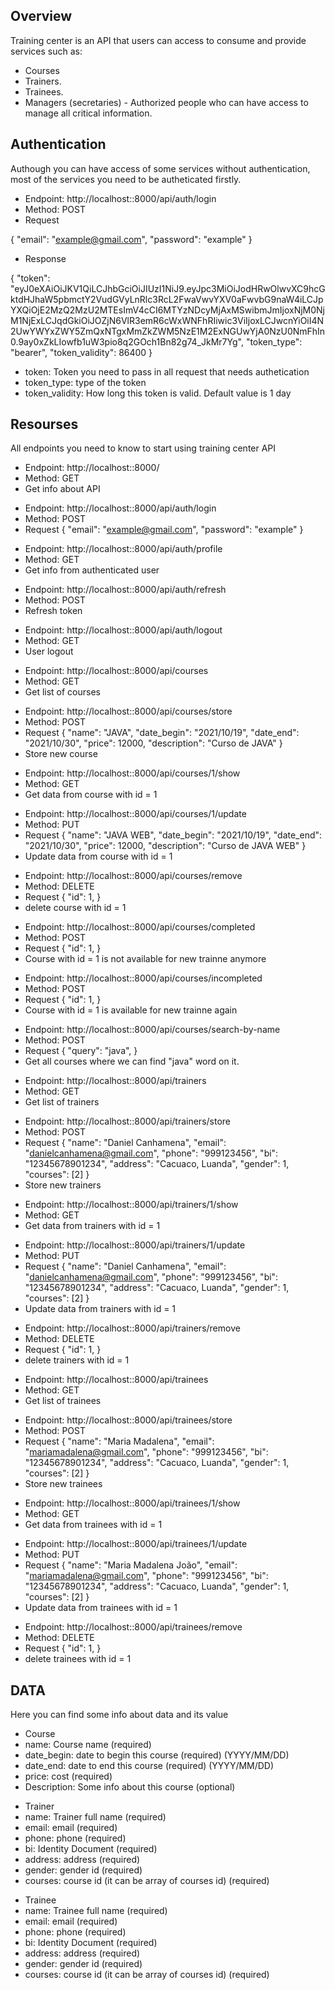 ## Overview

Training center is an API that users can access to consume and provide services such as: 

- Courses
- Trainers.
- Trainees.
- Managers (secretaries) - Authorized people who can have access to manage all critical information.

## Authentication

<p>Authough you can have access of some services without authentication, most of the services you need to be autheticated firstly.</p>

- Endpoint: http://localhost::8000/api/auth/login
- Method: POST
- Request

{
    "email": "example@gmail.com",
    "password": "example"
}
- Response

{
    "token": "eyJ0eXAiOiJKV1QiLCJhbGciOiJIUzI1NiJ9.eyJpc3MiOiJodHRwOlwvXC9hcGktdHJhaW5pbmctY2VudGVyLnRlc3RcL2FwaVwvYXV0aFwvbG9naW4iLCJpYXQiOjE2MzQ2MzU2MTEsImV4cCI6MTYzNDcyMjAxMSwibmJmIjoxNjM0NjM1NjExLCJqdGkiOiJOZjN6VlR3emR6cWxWNFhRIiwic3ViIjoxLCJwcnYiOiI4N2UwYWYxZWY5ZmQxNTgxMmZkZWM5NzE1M2ExNGUwYjA0NzU0NmFhIn0.9ay0xZkLIowfb1uW3pio8q2GOch1Bn82g74_JkMr7Yg",
    "token_type": "bearer",
    "token_validity": 86400
}

- token: Token you need to pass in all request that needs authetication
- token_type: type of the token
- token_validity: How long this token is valid. Default value is 1 day


## Resourses

All endpoints you need to know to start using training center API

- Endpoint: http://localhost::8000/
- Method: GET
- Get info about API
<p></p>

- Endpoint: http://localhost::8000/api/auth/login
- Method: POST
- Request {
    "email": "example@gmail.com",
    "password": "example"
}
<p></p>

- Endpoint: http://localhost::8000/api/auth/profile
- Method: GET
- Get info from authenticated user
<p></p>

- Endpoint: http://localhost::8000/api/auth/refresh
- Method: POST
- Refresh token
<p></p>

- Endpoint: http://localhost::8000/api/auth/logout
- Method: GET
- User logout
<p></p>

- Endpoint: http://localhost::8000/api/courses
- Method: GET
- Get list of courses
<p></p>

- Endpoint: http://localhost::8000/api/courses/store
- Method: POST
- Request {
    "name": "JAVA",
    "date_begin": "2021/10/19",
    "date_end": "2021/10/30",
    "price": 12000,
    "description": "Curso de JAVA"
}
- Store new course
<p></p>

- Endpoint: http://localhost::8000/api/courses/1/show
- Method: GET
- Get data from course with id = 1
<p></p>

- Endpoint: http://localhost::8000/api/courses/1/update
- Method: PUT
- Request {
    "name": "JAVA WEB",
    "date_begin": "2021/10/19",
    "date_end": "2021/10/30",
    "price": 12000,
    "description": "Curso de JAVA WEB"
}
- Update data from course with id = 1
<p></p>

- Endpoint: http://localhost::8000/api/courses/remove
- Method: DELETE
- Request {
    "id": 1,
}
- delete course with id = 1
<p></p>

- Endpoint: http://localhost::8000/api/courses/completed
- Method: POST
- Request {
    "id": 1,
}
- Course with id = 1 is not available for new trainne anymore
<p></p>

- Endpoint: http://localhost::8000/api/courses/incompleted
- Method: POST
- Request {
    "id": 1,
}
- Course with id = 1 is available for new trainne again
<p></p>

- Endpoint: http://localhost::8000/api/courses/search-by-name
- Method: POST
- Request {
    "query": "java",
}
- Get all courses where we can find "java" word on it.
<p></p>

- Endpoint: http://localhost::8000/api/trainers
- Method: GET
- Get list of trainers
<p></p>

- Endpoint: http://localhost::8000/api/trainers/store
- Method: POST
- Request {
    "name": "Daniel Canhamena",
    "email": "danielcanhamena@gmail.com",
    "phone": "999123456",
    "bi": "12345678901234",
    "address": "Cacuaco, Luanda",
    "gender": 1,
    "courses": [2]
}
- Store new trainers
<p></p>

- Endpoint: http://localhost::8000/api/trainers/1/show
- Method: GET
- Get data from trainers with id = 1
<p></p>

- Endpoint: http://localhost::8000/api/trainers/1/update
- Method: PUT
- Request {
    "name": "Daniel Canhamena",
    "email": "danielcanhamena@gmail.com",
    "phone": "999123456",
    "bi": "12345678901234",
    "address": "Cacuaco, Luanda",
    "gender": 1,
    "courses": [2]
}
- Update data from trainers with id = 1
<p></p>

- Endpoint: http://localhost::8000/api/trainers/remove
- Method: DELETE
- Request {
    "id": 1,
}
- delete trainers with id = 1
<p></p>

- Endpoint: http://localhost::8000/api/trainees
- Method: GET
- Get list of trainees
<p></p>

- Endpoint: http://localhost::8000/api/trainees/store
- Method: POST
- Request {
    "name": "Maria Madalena",
    "email": "mariamadalena@gmail.com",
    "phone": "999123456",
    "bi": "12345678901234",
    "address": "Cacuaco, Luanda",
    "gender": 1,
    "courses": [2]
}
- Store new trainees
<p></p>

- Endpoint: http://localhost::8000/api/trainees/1/show
- Method: GET
- Get data from trainees with id = 1
<p></p>

- Endpoint: http://localhost::8000/api/trainees/1/update
- Method: PUT
- Request {
    "name": "Maria Madalena João",
    "email": "mariamadalena@gmail.com",
    "phone": "999123456",
    "bi": "12345678901234",
    "address": "Cacuaco, Luanda",
    "gender": 1,
    "courses": [2]
}
- Update data from trainees with id = 1
<p></p>

- Endpoint: http://localhost::8000/api/trainees/remove
- Method: DELETE
- Request {
    "id": 1,
}
- delete trainees with id = 1
<p></p>

## DATA

Here you can find some info about data and its value

- Course 
- name: Course name (required)
- date_begin: date to begin this course (required) (YYYY/MM/DD)
- date_end: date to end this course (required) (YYYY/MM/DD)
- price: cost (required)
- Description: Some info about this course (optional)
<p></p>

- Trainer 
- name: Trainer full name (required)
- email: email (required)
- phone: phone (required)
- bi: Identity Document (required)
- address: address (required)
- gender: gender id (required)
- courses: course id (it can be array of courses id) (required)
<p></p>

- Trainee
- name: Trainee full name (required)
- email: email (required)
- phone: phone (required)
- bi: Identity Document (required)
- address: address (required)
- gender: gender id (required)
- courses: course id (it can be array of courses id) (required)
